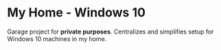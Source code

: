 # My Home - Windows 10

Garage project for **private purposes**.
Centralizes and simplifies setup for Windows 10 machines in my home.
